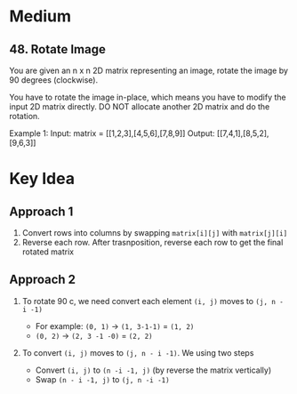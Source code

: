 # **Medium**
## 48. Rotate Image
You are given an n x n 2D matrix representing an image, rotate the image by 90 degrees (clockwise).

You have to rotate the image in-place, which means you have to modify the input 2D matrix directly. DO NOT allocate another 2D matrix and do the rotation. 

Example 1:
Input: matrix = [[1,2,3],[4,5,6],[7,8,9]]
Output: [[7,4,1],[8,5,2],[9,6,3]]

# **Key Idea**
## Approach 1
1. Convert rows into columns by swapping `matrix[i][j]` with `matrix[j][i]`
2. Reverse each row. After trasnposition, reverse each row to get the final rotated matrix

## Approach 2
1. To rotate 90 c, we need convert each element `(i, j)` moves to `(j, n - i -1)`
    - For example: `(0, 1)` -> `(1, 3-1-1)` = `(1, 2)`
    - `(0, 2)` -> `(2, 3 -1 -0)` = `(2, 2)`

2. To convert `(i, j)` moves to `(j, n - i -1)`. We using two steps
    - Convert `(i, j)` to `(n -i -1, j)` (by reverse the matrix vertically)
    - Swap `(n - i -1, j)` to `(j, n -i -1)`

